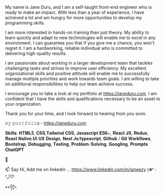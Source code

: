 My name is Jane Duru, and I am a self-taught front-end engineer who is ready to make an impact. With less than a year of experience, I have achieved a lot and am hungry for more opportunities to develop my programming skills.

I am more interested in hands-on training than just theory. My ability to learn quickly and adapt to new technologies will enable me to excel in any environment. I can guarantee you that if you give me a chance, you won't regret it. I am a hardworking, reliable individual who is committed to delivering high-quality results.

I am passionate about working in a larger development team that tackles challenging tasks and strives to improve user efficiency. My excellent organizational skills and positive attitude will enable me to successfully manage multiple priorities and work towards team goals. I am willing to take on additional responsibilities to help our team achieve success.

I encourage you to take a look at my portfolio at https://janeduru.com. I am confident that I have the skills and qualifications necessary to be an asset to your organization.

Thank you for your time, and I look forward to hearing from you soon.

𝚖𝚢 𝚙𝚘𝚛𝚝𝚏𝚘𝚕𝚒o - https://janeduru.com

𝐒𝐤𝐢𝐥𝐥𝐬: 𝐇𝐓𝐌𝐋𝟓, 𝐂𝐒𝐒,𝐓𝐚𝐢𝐥𝐰𝐢𝐧𝐝 𝐂𝐒𝐒, 𝐉𝐚𝐯𝐚𝐬𝐜𝐫𝐢𝐩𝐭 𝐄𝐒𝟔+, 𝐑𝐞𝐚𝐜𝐭 𝐉𝐒, 𝐑𝐞𝐝𝐮𝐱, 𝐑𝐞𝐚𝐜𝐭 𝐍𝐚𝐭𝐢𝐯𝐞,𝐔𝐈 𝐔𝐗 𝐃𝐞𝐬𝐢𝐠𝐧, 𝐍𝐞𝐱𝐭 𝐉𝐬/𝐭𝐲𝐩𝐞𝐬𝐜𝐫𝐢𝐩𝐭, 𝐆𝐢𝐭𝐡𝐮𝐛 / 𝐆𝐢𝐭 𝐖𝐨𝐫𝐤𝐟𝐥𝐨𝐰𝐬, 𝐁𝐨𝐨𝐭𝐬𝐭𝐫𝐚𝐩, 𝐃𝐞𝐛𝐮𝐠𝐠𝐢𝐧𝐠, 𝐓𝐞𝐬𝐭𝐢𝐧𝐠, 𝐏𝐫𝐨𝐛𝐥𝐞𝐦-𝐒𝐨𝐥𝐯𝐢𝐧𝐠, 𝐆𝐨𝐨𝐠𝐥𝐢𝐧𝐠, 𝐏𝐫𝐨𝐦𝐩𝐭𝐬 𝐂𝐡𝐚𝐭𝐆𝐏𝐓

💞️

📫 Say Hi, Add me on linkedin ... https://www.linkedin.com/in/janeezy
(❀❛ ֊ ❛„)♡

⭑⭒꧂
